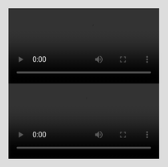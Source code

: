 ```yaml
---
layout: post
date:   2025-03-25
image: "/template_site/images/csr_thumbnail.png"
title:  "housing as expansion/displacement in addis ababa"
author: "fennet habte & ki-sang yi"
---
```

<style>
    body {
        background-color: #14110F; /* Dark color for background */
        color: #F2F2F2; /* Off white color for text */
        font-family: 'Helvetica Neue', Helvetica;
    }
</style>

<h1>housing as <em>expansion/displacement</em> in addis ababa</h1>

*"INSERT QUOTE."*

<h2>i. IHDP ++ addis</h2>

Addis Ababa has been a place of many a visionary exercise. First designated as capital city of the empire in 18XX by emperor and queen Taitu, the place which was/and still is referred to as Finfinne by the indigenous Oromo inhabitants of the area has undergone restructuring and expansion under successive political regimes that sought to establish their political power and legacy in the city. Debelo and Soboka consider this “making, remaking, and unmaking of frontiers” as central to urban developmental visions of past and current political leadership in Ethiopia (p.709). The Integrated Housing Project, which is examined here, was established in the context of the 2005 Ethiopian election, which saw a loss of power for the EPRDF and protests demanding political change (Weldeghebrael, 2022, 3). The promise of infrastructure realized in the large-scale housing project, thus served as a way to regain political allegiance, legitimacy and propose an actionable  vision of a prosperous, orderly city (Terrefe, 2022, p.4). The IHDP project, which was initially conceptualized together with the German development agency, has since been lauded as a public housing project, financed solely by Ethiopian public resources, showcasing to “other African nations that Africa can solve its own problems” (Gardner). However, many housing lottery-winners were unable to afford the down-payment without the support of wealthier relatives or family in the diaspora. The IHDP condominium program sought to both build up housing stock in the supposedly “underutilized” periphery of the city and redevelop informal inner-city settlements, making them accessible to public and private developments. With over a hundred sites through the city and its periphery, the condominiums are estimated to occupy 11 percent of Addis Ababa's land area, thereby significantly changing the city’s urban fabric.

<div class="iframe-column"><iframe src="https://ki-sang.github.io/AddisHousing-ExpansionDisplacement/AddisCondoPoints.html" style="position:absolute;top:0;left:0;width:100%;height:100%;" frameborder="0"></iframe></div> 
<h6><em>Condominium locations scrapped from OpenStreetMap and Google Places API and their typologies. As a user-contributed list, this dataset does not include all condominium projects in Addis Ababa. Visitors are encouraged to roam around to look for unaccounted condominium projects in the inner city and the peripheries.</em></h6>

The re-development of the inner-city, partially to build condominiums, but more often to allow for private re-development, has caused the demolishing of 392 ha of inner-city informal housing and the displacement of 23,151 households by the end of 2015 (UN-Habitat, 2017, 55). The project was, and continues to be successful at increasing formal housing stock, and enabling home-ownership for low-and middle income households. However, research has shown that the urban poor who were identified as the primary target audience were often barely able to make the down-payment let alone their mortgage. Over the past two decades we have thus seen a phenomenon of low-income condominium apartment owners renting to middle-class tenants to finance their mortgage, while they themselves continue to live in informal, precarious housing in the inner city (Planel & Bridonneau, 2017, p.32; UN Habitat, 2011, p.19). Additionally, the relocations were conducted with little community input, at times purposefully separating inner-city communities, who had been deemed sites of opposition protest. Condominium residents experienced a loss of social networks and faced increased time and cost barriers for accessing work opportunities in the city center. The condominium sites themselves, resembling post-war European housing blocks, were built with little regard to common cultural use patterns and fostering community gathering. While some condominium sites have developed into lively and bustling neighborhoods, many residents report a sense of loneliness and anonymity from life in the condominiums.

<h2>ii. addis urbanism ++ aspirations of modernity</h2>

*"Money is power. Only those who have economic capacity can be heard and have the ‘right’ to live at the centre. But those who do not have power have no chance except to be thrown away outside where no basic facilities are fulfilled."* 
<p style = "float:right;">(Older informant, relocated from the city-center, Abebe & Hesselberg, 2015, p. 557)</p>

The inner-city redevelopments that sought to both formalize housing and usher in a new era of modern, flashy developments, served both  to allow for easier governing of inner-city populations, deemed troublesome, unruly and hotbeds of political dissidents after the 2005 post-election protests, and created an agreeable environment for foreign- and diaspora developers in prime real estate locations (Weldeghebrael, 2022, 4). The first inner-city site to be re-developed into an IHDP site was in the Lideta neighborhood, which according to government officials was selected due to the belief that “there was a huge concentration of Coalition for Unity and Democracy (CUD)11 2005 election campaigners and subsequent protest mobilizers” (Weldeghebrael,2022, 6). Residents of informal inner-city neighborhoods were often strategically divided up and scattered across five to twelve different condominiums at the city’s peripheries, severing existing social networks (ibid.). The strategic spatial dispersion of former inner-city residents deemed troublesome allowed the IHDP to act as a mechanism of enacting control and repress potential counter-government organizing.

<div class="row">
    <div class="column">
        <video controls autoplay>
            <source src="/conflict_urbanism_sp2025/images/Habte_Yi/AddisBusCommute.mp4" style="float:left;width:20%;height:auto;" frameborder="0">
        </video>
    </div> 
    <div class="column">
        <video>
            <source src="/conflict_urbanism_sp2025/images/Habte_Yi/AratKilo_to_Jemo.mp4" style="float:right;width:80%;height:auto;" frameborder="0">
        </video>
    </div>
</div>
<h6><em>Left: Rush hour bus commute from Shela in Addis Ababa. Right: The commute from Arat Kilo east of Piassa to Jemo Block 3 Condominiums includes a 25-minute walk to the bus stop and a 45-minute bus ride to the other side of the city.</em></h6>

<h3>beautifying the inner city</h3>

Inner city beautification has taken on a new coat today with Prime minister Abiy’s Dubai-like development exercises aimed at attracting foreign capital and diaspora involvement, cementing Addis Ababs legacy as diplomatic capital of Africa. While this can be understood as a move away from EPRDF pro-poor framing of urban development, it is important to note that despite the pro-poor policy framing of the condominium project when it was launched by the EPRDF, it still saw the displacement and disposession of thousands of inner-city residents and rural residents in the city’s periphery. The narrative of displacement as a necessary evil for development, which resulted in displaced residents made way for lucrative industrial - and real-estate development, is thus a continuing modus-operandi of consecutive political regimes. 

<img src="/ConflictUrbanism2025/images/Sengatera4060.gif" style="float:center; width:100%; height:auto; vertical-align:middle;" frameborder="0">


<h2>iii. expansion ++ displacement</h2>
<img src="/ConflictUrbanism2025/images/AddisAbaba-City.gif" style="float:center; width:100%; height:auto; vertical-align:middle;" frameborder="0">

<img src="/ConflictUrbanism2025/images/BoleArabsa.gif" style="float:center; width:100%; height:auto; vertical-align:middle;" frameborder="0">

<h2>v. references</h2>

Abebe, Gezahegn, and Jan and Hesselberg. 2015. “Community Participation and Inner-City Slum Renewal: Relocated People’s Perspectives on Slum Clearance and Resettlement in Addis Ababa.” *Development in Practice* 25 (4): 551–62. [https://doi.org/10.1080/09614524.2015.1026878](https://doi.org/10.1080/09614524.2015.1026878).

Planel, Sabine, and Marie and Bridonneau. 2017. “(Re)Making Politics in a New Urban Ethiopia: An Empirical Reading of the Right to the City in Addis Ababa’s Condominiums.” *Journal of Eastern African Studies* 11 (1): 24–45. [https://doi.org/10.1080/17531055.2017.1285105](https://doi.org/10.1080/17531055.2017.1285105).

Terrefe, Biruk. 2022. “Infrastructures of Renaissance: Tangible Discourses in the EPRDF’s Ethiopia: Infrastructures de Renaissance: Discours Tangible Dans l’Ethiopie de Le FDRPE.” *Critical African Studies* 14 (3): 250–73. [https://doi.org/10.1080/21681392.2022.2039731](https://doi.org/10.1080/21681392.2022.2039731).

Weldeghebrael, Ezana Haddis. 2022. “The Framing of Inner-City Slum Redevelopment by an Aspiring Developmental State: The Case of Addis Ababa, Ethiopia.” *Cities* 125 (June):102807. [https://doi.org/10.1016/j.cities.2020.102807](https://doi.org/10.1016/j.cities.2020.102807).

<h3>datasets</h3>
Google Maps. n.d. “Condominiums in Addis Ababa, Ethiopia.”

“Condominiums in Addis Ababa, Ethiopia Retrieved from [Https://Planet.Osm.Org](Https://Planet.Osm.Org).” 2025. Geolocations. [https://www.openstreetmap.org/](https://www.openstreetmap.org/).


***REMINDER: To view the structure of your website in Visual Studio Code without having to upload to Github, press the following keys to get a spit-screen view: Ctrl K then V.***

